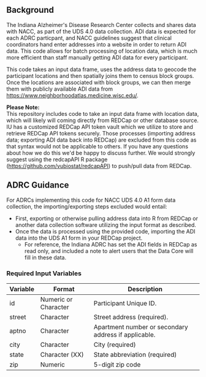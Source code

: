 ## Background
The Indiana Alzheimer's Disease Research Center collects and shares data with NACC, as part of the UDS 4.0 data collection. ADI data is expected for each ADRC particpant, and NACC guidelines suggest that clinical coordinators hand enter addresses into a website in order to return ADI data. This code allows for batch processing of location data, which is much more efficient than staff manually getting ADI data for every participant.

This code takes an input data frame, uses the address data to geocode the participant locations and then spatially joins them to census block groups. Once the locations are associated with block groups, we can then merge them with publicly available ADI data from https://www.neighborhoodatlas.medicine.wisc.edu/.

**Please Note:**  
This repository includes code to take an input data frame with location data, which will likely will coming directly from REDCap or other database source. IU has a customized REDCap API token vault which we utilize to store and retrieve REDCap API tokens securely. Those processes (importing address data; exporting ADI data back into REDCap) are excluded from this code as that syntax would not be applicable to others. If you have any questions about how we do this we'd be happy to discuss further. We would strongly suggest using the redcapAPI R package (https://github.com/vubiostat/redcapAPI) to push/pull data from REDCap.

## ADRC Guidance 
For ADRCs implementing this code for NACC UDS 4.0 A1 form data collection, the importing/exporting steps excluded would entail:
  * First, exporting or otherwise pulling address data into R from REDCap or another data collection software utilizing the input format as described.
  * Once the data is processed using the provided code, importing the ADI data into the UDS A1 form in your REDCap project.
    * For reference, the Indiana ADRC has set the ADI fields in REDCap as read only, and included a note to alert users that the Data Core will fill in these data.


### Required Input Variables
Variable	| Format	| Description
----------|---------|------------
id	|Numeric or Character	|Participant Unique ID.
street	|Character	|Street address (required).
aptno	|Character	|Apartment number or secondary address if applicable.
city	|Character	|City (required)
state	|Character (XX)	|State abbreviation (required)
zip	|Numeric	|5-digit zip code
